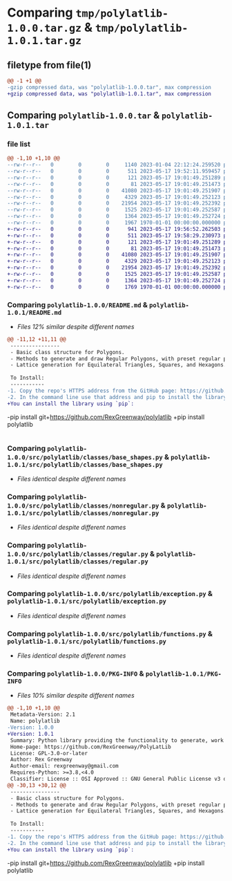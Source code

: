 # Comparing `tmp/polylatlib-1.0.0.tar.gz` & `tmp/polylatlib-1.0.1.tar.gz`

## filetype from file(1)

```diff
@@ -1 +1 @@
-gzip compressed data, was "polylatlib-1.0.0.tar", max compression
+gzip compressed data, was "polylatlib-1.0.1.tar", max compression
```

## Comparing `polylatlib-1.0.0.tar` & `polylatlib-1.0.1.tar`

### file list

```diff
@@ -1,10 +1,10 @@
--rw-r--r--   0        0        0     1140 2023-01-04 22:12:24.259520 polylatlib-1.0.0/README.md
--rw-r--r--   0        0        0      511 2023-05-17 19:52:11.959457 polylatlib-1.0.0/pyproject.toml
--rw-r--r--   0        0        0      121 2023-05-17 19:01:49.251289 polylatlib-1.0.0/src/polylatlib/__init__.py
--rw-r--r--   0        0        0       81 2023-05-17 19:01:49.251473 polylatlib-1.0.0/src/polylatlib/classes/__init__.py
--rw-r--r--   0        0        0    41080 2023-05-17 19:01:49.251907 polylatlib-1.0.0/src/polylatlib/classes/base_shapes.py
--rw-r--r--   0        0        0     4329 2023-05-17 19:01:49.252123 polylatlib-1.0.0/src/polylatlib/classes/nonregular.py
--rw-r--r--   0        0        0    21954 2023-05-17 19:01:49.252392 polylatlib-1.0.0/src/polylatlib/classes/regular.py
--rw-r--r--   0        0        0     1525 2023-05-17 19:01:49.252587 polylatlib-1.0.0/src/polylatlib/exception.py
--rw-r--r--   0        0        0     1364 2023-05-17 19:01:49.252724 polylatlib-1.0.0/src/polylatlib/functions.py
--rw-r--r--   0        0        0     1967 1970-01-01 00:00:00.000000 polylatlib-1.0.0/PKG-INFO
+-rw-r--r--   0        0        0      941 2023-05-17 19:56:52.262503 polylatlib-1.0.1/README.md
+-rw-r--r--   0        0        0      511 2023-05-17 19:58:29.230973 polylatlib-1.0.1/pyproject.toml
+-rw-r--r--   0        0        0      121 2023-05-17 19:01:49.251289 polylatlib-1.0.1/src/polylatlib/__init__.py
+-rw-r--r--   0        0        0       81 2023-05-17 19:01:49.251473 polylatlib-1.0.1/src/polylatlib/classes/__init__.py
+-rw-r--r--   0        0        0    41080 2023-05-17 19:01:49.251907 polylatlib-1.0.1/src/polylatlib/classes/base_shapes.py
+-rw-r--r--   0        0        0     4329 2023-05-17 19:01:49.252123 polylatlib-1.0.1/src/polylatlib/classes/nonregular.py
+-rw-r--r--   0        0        0    21954 2023-05-17 19:01:49.252392 polylatlib-1.0.1/src/polylatlib/classes/regular.py
+-rw-r--r--   0        0        0     1525 2023-05-17 19:01:49.252587 polylatlib-1.0.1/src/polylatlib/exception.py
+-rw-r--r--   0        0        0     1364 2023-05-17 19:01:49.252724 polylatlib-1.0.1/src/polylatlib/functions.py
+-rw-r--r--   0        0        0     1769 1970-01-01 00:00:00.000000 polylatlib-1.0.1/PKG-INFO
```

### Comparing `polylatlib-1.0.0/README.md` & `polylatlib-1.0.1/README.md`

 * *Files 12% similar despite different names*

```diff
@@ -11,12 +11,11 @@
 ----------------
 - Basic class structure for Polygons.
 - Methods to generate and draw Regular Polygons, with preset regular polygons classes.
 - Lattice generation for Equilateral Triangles, Squares, and Hexagons.
 
 To Install:
 -----------
-1. Copy the repo's HTTPS address from the GitHub page: https://github.com/RexGreenway/polylatlib
-2. In the command line use that address and pip to install the library to your desired Python environment:
+You can install the library using `pip`:
 ```
-pip install git+https://github.com/RexGreenway/polylatlib
+pip install polylatlib
 ```
```

### Comparing `polylatlib-1.0.0/src/polylatlib/classes/base_shapes.py` & `polylatlib-1.0.1/src/polylatlib/classes/base_shapes.py`

 * *Files identical despite different names*

### Comparing `polylatlib-1.0.0/src/polylatlib/classes/nonregular.py` & `polylatlib-1.0.1/src/polylatlib/classes/nonregular.py`

 * *Files identical despite different names*

### Comparing `polylatlib-1.0.0/src/polylatlib/classes/regular.py` & `polylatlib-1.0.1/src/polylatlib/classes/regular.py`

 * *Files identical despite different names*

### Comparing `polylatlib-1.0.0/src/polylatlib/exception.py` & `polylatlib-1.0.1/src/polylatlib/exception.py`

 * *Files identical despite different names*

### Comparing `polylatlib-1.0.0/src/polylatlib/functions.py` & `polylatlib-1.0.1/src/polylatlib/functions.py`

 * *Files identical despite different names*

### Comparing `polylatlib-1.0.0/PKG-INFO` & `polylatlib-1.0.1/PKG-INFO`

 * *Files 10% similar despite different names*

```diff
@@ -1,10 +1,10 @@
 Metadata-Version: 2.1
 Name: polylatlib
-Version: 1.0.0
+Version: 1.0.1
 Summary: Python library providing the functionality to generate, work with, view, and manipulate polygons and their lattices in the 2D space.
 Home-page: https://github.com/RexGreenway/PolyLatLib
 License: GPL-3.0-or-later
 Author: Rex Greenway
 Author-email: rexgreenway@gmail.com
 Requires-Python: >=3.8,<4.0
 Classifier: License :: OSI Approved :: GNU General Public License v3 or later (GPLv3+)
@@ -30,13 +30,12 @@
 ----------------
 - Basic class structure for Polygons.
 - Methods to generate and draw Regular Polygons, with preset regular polygons classes.
 - Lattice generation for Equilateral Triangles, Squares, and Hexagons.
 
 To Install:
 -----------
-1. Copy the repo's HTTPS address from the GitHub page: https://github.com/RexGreenway/polylatlib
-2. In the command line use that address and pip to install the library to your desired Python environment:
+You can install the library using `pip`:
 ```
-pip install git+https://github.com/RexGreenway/polylatlib
+pip install polylatlib
 ```
```

